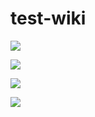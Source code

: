 # test-wiki

![](https://img.shields.io/endpoint?url=https://raw.githubusercontent.com/wiki/cctan777/test-wiki/wiki/test-wiki-coverage-results.md)

![](https://img.shields.io/endpoint?url=https://github.com/cctan777/test-wiki/wiki/test-wiki-coverage-results.md)

[![](https://github.com/cctan777/test-wiki/wiki/test-wiki-coverage-badge.svg)](https://github.com/cctan777/test-wiki/wiki/test-wiki-coverage-results)

<coverage-badge>[![](https://img.shields.io/badge/Code%20Coverage-85%25-success?style=flat)](https://github.com/cctan777/test-wiki/wiki/test-wiki-coverage-results)<r1234></coverage-badge>
